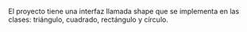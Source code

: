 El proyecto tiene una interfaz llamada shape que se implementa en las clases: triángulo, cuadrado, rectángulo y círculo.